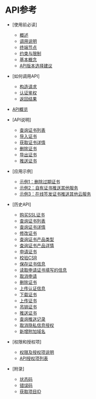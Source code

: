 # API参考

-   [使用前必读]
    -   [概述](概述.md)
    -   [调用说明](调用说明.md)
    -   [终端节点](终端节点.md)
    -   [约束与限制](约束与限制.md)
    -   [基本概念](基本概念.md)
    -   [API版本选择建议](API版本选择建议.md)

-   [如何调用API]
    -   [构造请求](构造请求.md)
    -   [认证鉴权](认证鉴权.md)
    -   [返回结果](返回结果.md)

-   [API概览](API概览.md)
-   [API说明]
    -   [查询证书列表](查询证书列表.md)
    -   [导入证书](导入证书.md)
    -   [获取证书详情](获取证书详情.md)
    -   [删除证书](删除证书.md)
    -   [导出证书](导出证书.md)
    -   [推送证书](推送证书.md)

-   [应用示例]
    -   [示例1：删除过期证书](示例1-删除过期证书.md)
    -   [示例2：自有证书推送其他服务](示例2-自有证书推送其他服务.md)
    -   [示例3：在线签发证书推送其他云服务](示例3-在线签发证书推送其他云服务.md)

-   [历史API]
    -   [购买SSL证书](购买SSL证书.md)
    -   [查询证书列表](查询证书列表-0.md)
    -   [查询证书详情](查询证书详情.md)
    -   [修改证书](修改证书.md)
    -   [查询证书产品类型](查询证书产品类型.md)
    -   [查询证书产品详情](查询证书产品详情.md)
    -   [申请证书](申请证书.md)
    -   [校验CSR](校验CSR.md)
    -   [保存证书信息](保存证书信息.md)
    -   [读取申请证书填写的信息](读取申请证书填写的信息.md)
    -   [取消申请](取消申请.md)
    -   [删除证书](删除证书-1.md)
    -   [上传认证信息](上传认证信息.md)
    -   [下载证书](下载证书.md)
    -   [上传证书](上传证书.md)
    -   [吊销证书](吊销证书.md)
    -   [推送证书](推送证书-2.md)
    -   [查询推送记录](查询推送记录.md)
    -   [取消隐私信息授权](取消隐私信息授权.md)
    -   [新增附加域名](新增附加域名.md)

-   [权限和授权项]
    -   [权限及授权项说明](权限及授权项说明.md)
    -   [API授权项列表](API授权项列表.md)

-   [附录]
    -   [状态码](状态码.md)
    -   [错误码](错误码.md)
    -   [获取项目ID](获取项目ID.md)

